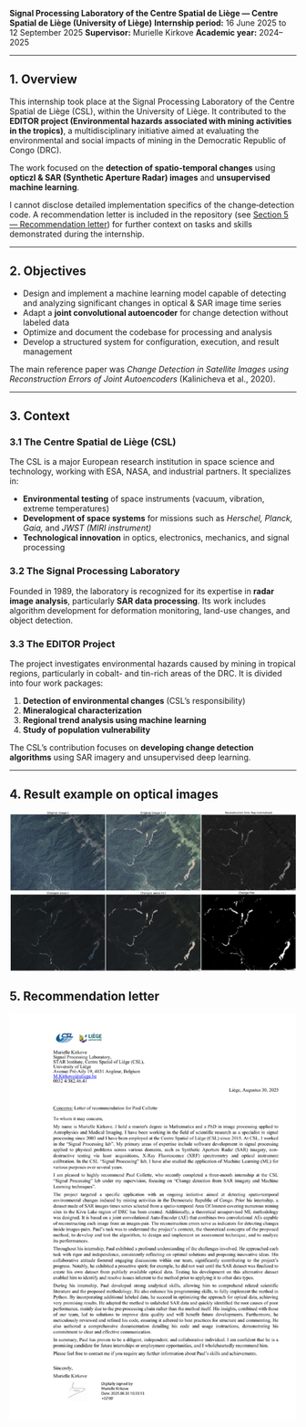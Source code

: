 **Signal Processing Laboratory of the Centre Spatial de Liège — Centre Spatial de Liège (University of Liège)**
**Internship period:** 16 June 2025 to 12 September 2025
**Supervisor:** Murielle Kirkove
**Academic year:** 2024–2025

---

## 1. Overview

This internship took place at the Signal Processing Laboratory of the Centre Spatial de Liège (CSL), within the University of Liège. It contributed to the **EDITOR project (Environmental hazards associated with mining activities in the tropics)**, a multidisciplinary initiative aimed at evaluating the environmental and social impacts of mining in the Democratic Republic of Congo (DRC).

The work focused on the **detection of spatio-temporal changes** using **opticzl & SAR (Synthetic Aperture Radar) images** and **unsupervised machine learning**.

I cannot disclose detailed implementation specifics of the change‑detection code. A recommendation letter is included in the repository (see [Section 5 — Recommendation letter](#5-recommendation-letter)) for further context on tasks and skills demonstrated during the internship.

---

## 2. Objectives

* Design and implement a machine learning model capable of detecting and analyzing significant changes in optical & SAR image time series
* Adapt a **joint convolutional autoencoder** for change detection without labeled data
* Optimize and document the codebase for processing and analysis
* Develop a structured system for configuration, execution, and result management

The main reference paper was *Change Detection in Satellite Images using Reconstruction Errors of Joint Autoencoders* (Kalinicheva et al., 2020).

---

## 3. Context

### 3.1 The Centre Spatial de Liège (CSL)

The CSL is a major European research institution in space science and technology, working with ESA, NASA, and industrial partners. It specializes in:

* **Environmental testing** of space instruments (vacuum, vibration, extreme temperatures)
* **Development of space systems** for missions such as *Herschel, Planck, Gaia,* and *JWST (MIRI instrument)*
* **Technological innovation** in optics, electronics, mechanics, and signal processing

### 3.2 The Signal Processing Laboratory

Founded in 1989, the laboratory is recognized for its expertise in **radar image analysis**, particularly **SAR data processing**. Its work includes algorithm development for deformation monitoring, land-use changes, and object detection.

### 3.3 The EDITOR Project

The project investigates environmental hazards caused by mining in tropical regions, particularly in cobalt- and tin-rich areas of the DRC.
It is divided into four work packages:

1. **Detection of environmental changes** (CSL’s responsibility)
2. **Mineralogical characterization**
3. **Regional trend analysis using machine learning**
4. **Study of population vulnerability**

The CSL’s contribution focuses on **developing change detection algorithms** using SAR imagery and unsupervised deep learning.

---

## 4. Result example on optical images
            
![result example optical image](./Images/result_example.png)
           
## 5. Recommendation letter
       
![recommendation letter](./Images/Recommendation_letter_from_M-Kirkove.png)